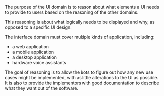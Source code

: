 The purpose of the UI domain is to reason about what elements a UI needs to
provide to users based on the reasoning of the other domains.

This reasoning is about what logically needs to be displayed and why, as opposed
to a specific UI design.

The interface domain must cover multiple kinds of application, including:
 - a web application
 - a mobile application
 - a desktop application
 - hardware voice assistants

 The goal of reasoning is to allow the bots to figure out how any new use cases
 might be implemented, with as little alterations to the UI as possible.  It is
 also to provide the implementors with good documentation to describe what they
 want out of the software.